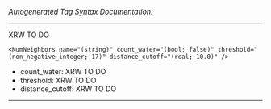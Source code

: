 _Autogenerated Tag Syntax Documentation:_

---
XRW TO DO

```
<NumNeighbors name="(string)" count_water="(bool; false)" threshold="(non_negative_integer; 17)" distance_cutoff="(real; 10.0)" />
```

-   count_water: XRW TO DO
-   threshold: XRW TO DO
-   distance_cutoff: XRW TO DO

---
